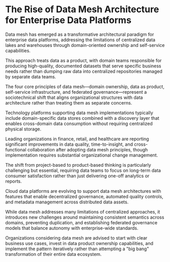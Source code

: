 # The Rise of Data Mesh Architecture for Enterprise Data Platforms

Data mesh has emerged as a transformative architectural paradigm for enterprise data platforms, addressing the limitations of centralized data lakes and warehouses through domain-oriented ownership and self-service capabilities.

This approach treats data as a product, with domain teams responsible for producing high-quality, documented datasets that serve specific business needs rather than dumping raw data into centralized repositories managed by separate data teams.

The four core principles of data mesh—domain ownership, data as product, self-service infrastructure, and federated governance—represent a sociotechnical shift that aligns organizational structures with data architecture rather than treating them as separate concerns.

Technology platforms supporting data mesh implementations typically include domain-specific data stores combined with a discovery layer that enables cross-domain data consumption without requiring centralized physical storage.

Leading organizations in finance, retail, and healthcare are reporting significant improvements in data quality, time-to-insight, and cross-functional collaboration after adopting data mesh principles, though implementation requires substantial organizational change management.

The shift from project-based to product-based thinking is particularly challenging but essential, requiring data teams to focus on long-term data consumer satisfaction rather than just delivering one-off analytics or reports.

Cloud data platforms are evolving to support data mesh architectures with features that enable decentralized governance, automated quality controls, and metadata management across distributed data assets.

While data mesh addresses many limitations of centralized approaches, it introduces new challenges around maintaining consistent semantics across domains, preventing duplication, and establishing federated governance models that balance autonomy with enterprise-wide standards.

Organizations considering data mesh are advised to start with clear business use cases, invest in data product ownership capabilities, and implement the pattern iteratively rather than attempting a "big bang" transformation of their entire data ecosystem.